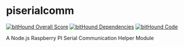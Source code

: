 # piserialcomm

[![bitHound Overall Score](https://www.bithound.io/github/perusworld/piserialcomm/badges/score.svg)](https://www.bithound.io/github/perusworld/piserialcomm)
[![bitHound Dependencies](https://www.bithound.io/github/perusworld/piserialcomm/badges/dependencies.svg)](https://www.bithound.io/github/perusworld/piserialcomm/master/dependencies/npm)
[![bitHound Code](https://www.bithound.io/github/perusworld/piserialcomm/badges/code.svg)](https://www.bithound.io/github/perusworld/piserialcomm)

A Node.js Raspberry PI Serial Communication Helper Module

